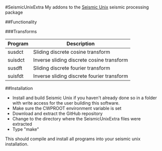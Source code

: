 #SeismicUnixExtra
My addons to the [Seismic Unix](http://www.cwp.mines.edu/cwpcodes/) seismic processing package

##Functionality

###Transforms

| Program | Description                                |
| ------- | ------------------------------------------ |
| susdct  | Sliding discrete cosine transform          |
| suisdct | Inverse sliding discrete cosine transform  |
| susdft  | Sliding discrete fourier transform         |
| suisfdt | Inverse sliding discrete fourier transform | 

##Installation
  * Install and build Seismic Unix if you haven't already done so in a folder with write access for the user building this software.
  * Make sure the CWPROOT environment variable is set
  * Download and extract the GitHub repository
  * Change to the directory where the SeismicUnixExtra files were extracted
  * Type "make"

This should compile and install all programs into your seismic unix installation.
